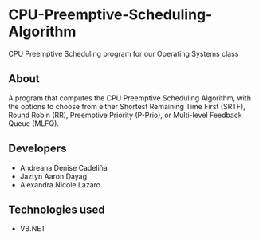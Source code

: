 # CPU-Preemptive-Scheduling-Algorithm
CPU Preemptive Scheduling program for our Operating Systems class

## About
A program that computes the CPU Preemptive Scheduling Algorithm, with the options to choose from either Shortest Remaining Time First (SRTF), Round Robin (RR), Preemptive Priority (P-Prio), or Multi-level Feedback Queue (MLFQ).

## Developers
* Andreana Denise Cadeliña
* Jaztyn Aaron Dayag
* Alexandra Nicole Lazaro

## Technologies used
* VB.NET
